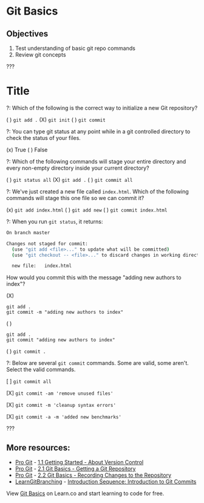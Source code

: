 # Git Basics

## Objectives

1. Test understanding of basic git repo commands
2. Review git concepts
 
???

# Title

?: Which of the following is the correct way to initialize a new Git repository?

( ) `git add .`
(X) `git init`
( ) `git commit`

?: You can type git status at any point while in a git controlled directory to check the status of your files.

(x) True
( ) False

?: Which of the following commands will stage your entire directory and every non-empty directory inside your current directory?

( ) `git status all`
(X) `git add .`
( ) `git commit all`

?: We've just created a new file called `index.html`. Which of the following commands will stage this one file so we can commit it?

(x) `git add index.html` 
( ) `git add new`
( ) `git commit index.html`

?: When you run `git status`, it returns:

```bash
On branch master

Changes not staged for commit:
  (use "git add <file>..." to update what will be committed)
  (use "git checkout -- <file>..." to discard changes in working directory)

  new file:   index.html
```

How would you commit this with the message "adding new authors to index"?

(X)

```
git add .
git commit -m "adding new authors to index"
```

( )

```
git add .
git commit "adding new authors to index"
```

( ) `git commit .`

?: Below are several `git commit` commands. Some are valid, some aren't. Select the valid commands.

[ ] `git commit all`

[X] `git commit -am 'remove unused files'`

[X] `git commit -m 'cleanup syntax errors'`

[X] `git commit -a -m 'added new benchmarks'`

???

## More resources:

* [Pro Git](http://git-scm.com/book/) - [1.1 Getting Started - About Version Control](http://git-scm.com/book/en/Getting-Started-About-Version-Control)
* [Pro Git](http://git-scm.com/book/) - [2.1 Git Basics - Getting a Git Repository](http://git-scm.com/book/en/Git-Basics-Getting-a-Git-Repository)
* [Pro Git](http://git-scm.com/book/) - [2.2 Git Basics - Recording Changes to the Repository](http://git-scm.com/book/en/Git-Basics-Recording-Changes-to-the-Repository)
* [LearnGitBranching](http://pcottle.github.io/learnGitBranching/) - [Introduction Sequence: Introduction to Git Commits](http://pcottle.github.io/learnGitBranching/)

<p data-visibility='hidden'>View <a href='https://learn.co/lessons/demo-quiz' title='Git Basics'>Git Basics</a> on Learn.co and start learning to code for free.</p>
